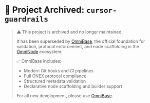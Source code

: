 # 🚫 Project Archived: `cursor-guardrails`

> ⚠️ This project is archived and no longer maintained.
>
> It has been superseded by [OmniBase](https://github.com/OmniNode-ai/omnibase),
> the official foundation for validation, protocol enforcement, and node scaffolding in the
> [OmniNode](https://github.com/OmniNode-ai/omnibase) ecosystem.
>
> ✅ OmniBase includes:
> - Modern Git hooks and CI pipelines
> - Full ONEX protocol compliance
> - Structured metadata validation
> - Declarative node scaffolding and builder support
>
> For all new development, please use [OmniBase](https://github.com/OmniNode-ai/omnibase).
